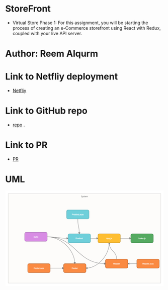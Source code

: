 # StoreFront
* Virtual Store Phase 1: For this assignment, you will be starting the process of creating an e-Commerce storefront using React with Redux, coupled with your live API server.
# Author: Reem Alqurm
# Link to Netfliy deployment 
* [Netfliy](https://60d9c76eb2ce2d24b6a116ad--blissful-hopper-66a08f.netlify.app/)

# Link to GitHub repo 
* [repo](https://github.com/reem-alqurm/storefront) .

# Link to PR 
* [PR](https://github.com/reem-alqurm/storefront/pulls)
# UML
<img src = "storfrontuml.png">
